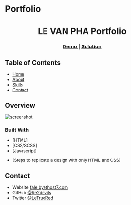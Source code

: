 # Portfolio
<!-- Please update value in the {}  -->

<h1 align="center">LE VAN PHA Portfolio</h1>
<div align="center">
  <h3>
    <a href="http://www.fale.byethost7.com/Portfolio/">
      Demo
    </a>
    <span> | </span>
    <a href="https://github.com/Re2devils/Portfolio">
      Solution
    </a>
  </h3>
</div>

<!-- TABLE OF CONTENTS -->

## Table of Contents

- [Home](#home)
- [About](#about)
- [Skills](#skills)
- [Contact](#contact)
<!-- OVERVIEW -->

## Overview

![screenshot](https://user-images.githubusercontent.com/16707738/92399059-5716eb00-f132-11ea-8b14-bcacdc8ec97b.png)

### Built With

<!-- This section should list any major frameworks that you built your project using. Here are a few examples.-->

- [HTML]
- [CSS/SCSS]
- [Javascript]
<!-- - [Tailwind](https://tailwindcss.com/) -->

<!-- List the features of your application or follow the template. Don't share the figma file here :) -->

<!-- This section should list any articles or add-ons/plugins that helps you to complete the project. This is optional but it will help you in the future. For exmpale -->

- [Steps to replicate a design with only HTML and CSS]

## Contact

- Website [fale.byethost7.com](http://www.fale.byethost7.com/Portfolio/)
- GitHub [@Re2devils](https://github.com/Re2devils)
- Twitter [@LeTrueRed](https://twitter.com/LeTrueRed)
